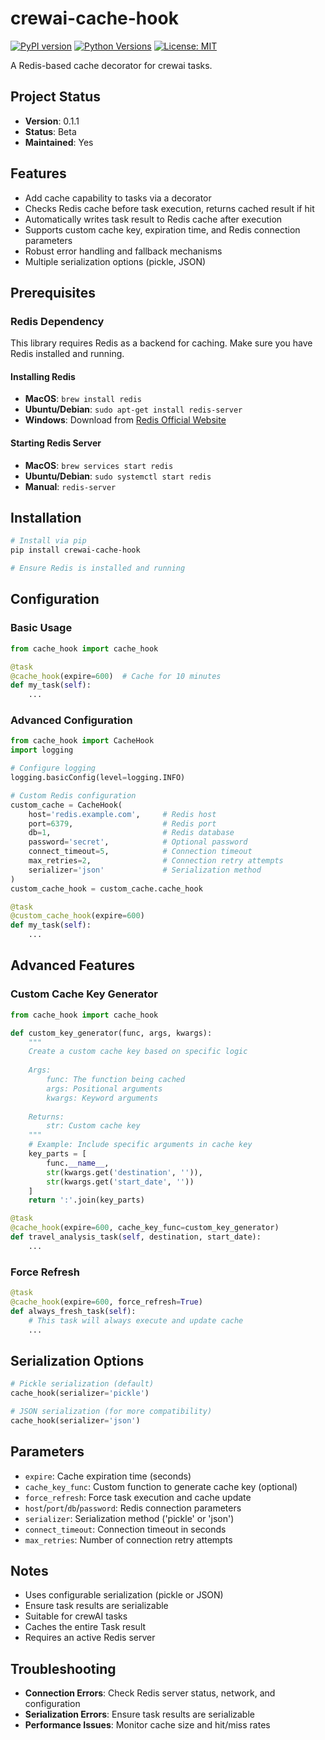# crewai-cache-hook

[![PyPI version](https://badge.fury.io/py/crewai-cache-hook.svg)](https://badge.fury.io/py/crewai-cache-hook)
[![Python Versions](https://img.shields.io/pypi/pyversions/crewai-cache-hook.svg)](https://pypi.org/project/crewai-cache-hook/)
[![License: MIT](https://img.shields.io/badge/License-MIT-yellow.svg)](https://opensource.org/licenses/MIT)

A Redis-based cache decorator for crewai tasks.

## Project Status

- **Version**: 0.1.1
- **Status**: Beta
- **Maintained**: Yes

## Features
- Add cache capability to tasks via a decorator
- Checks Redis cache before task execution, returns cached result if hit
- Automatically writes task result to Redis cache after execution
- Supports custom cache key, expiration time, and Redis connection parameters
- Robust error handling and fallback mechanisms
- Multiple serialization options (pickle, JSON)

## Prerequisites

### Redis Dependency
This library requires Redis as a backend for caching. Make sure you have Redis installed and running.

#### Installing Redis
- **MacOS**: `brew install redis`
- **Ubuntu/Debian**: `sudo apt-get install redis-server`
- **Windows**: Download from [Redis Official Website](https://redis.io/download)

#### Starting Redis Server
- **MacOS**: `brew services start redis`
- **Ubuntu/Debian**: `sudo systemctl start redis`
- **Manual**: `redis-server`

## Installation

```bash
# Install via pip
pip install crewai-cache-hook

# Ensure Redis is installed and running
```

## Configuration

### Basic Usage

```python
from cache_hook import cache_hook

@task
@cache_hook(expire=600)  # Cache for 10 minutes
def my_task(self):
    ...
```

### Advanced Configuration

```python
from cache_hook import CacheHook
import logging

# Configure logging
logging.basicConfig(level=logging.INFO)

# Custom Redis configuration
custom_cache = CacheHook(
    host='redis.example.com',     # Redis host
    port=6379,                    # Redis port
    db=1,                         # Redis database
    password='secret',            # Optional password
    connect_timeout=5,            # Connection timeout
    max_retries=2,                # Connection retry attempts
    serializer='json'             # Serialization method
)
custom_cache_hook = custom_cache.cache_hook

@task
@custom_cache_hook(expire=600)
def my_task(self):
    ...
```

## Advanced Features

### Custom Cache Key Generator

```python
from cache_hook import cache_hook

def custom_key_generator(func, args, kwargs):
    """
    Create a custom cache key based on specific logic
    
    Args:
        func: The function being cached
        args: Positional arguments
        kwargs: Keyword arguments
    
    Returns:
        str: Custom cache key
    """
    # Example: Include specific arguments in cache key
    key_parts = [
        func.__name__,
        str(kwargs.get('destination', '')),
        str(kwargs.get('start_date', ''))
    ]
    return ':'.join(key_parts)

@task
@cache_hook(expire=600, cache_key_func=custom_key_generator)
def travel_analysis_task(self, destination, start_date):
    ...
```

### Force Refresh

```python
@task
@cache_hook(expire=600, force_refresh=True)
def always_fresh_task(self):
    # This task will always execute and update cache
    ...
```

## Serialization Options

```python
# Pickle serialization (default)
cache_hook(serializer='pickle')

# JSON serialization (for more compatibility)
cache_hook(serializer='json')
```

## Parameters
- `expire`: Cache expiration time (seconds)
- `cache_key_func`: Custom function to generate cache key (optional)
- `force_refresh`: Force task execution and cache update
- `host`/`port`/`db`/`password`: Redis connection parameters
- `serializer`: Serialization method ('pickle' or 'json')
- `connect_timeout`: Connection timeout in seconds
- `max_retries`: Number of connection retry attempts

## Notes
- Uses configurable serialization (pickle or JSON)
- Ensure task results are serializable
- Suitable for crewAI tasks
- Caches the entire Task result
- Requires an active Redis server

## Troubleshooting
- **Connection Errors**: Check Redis server status, network, and configuration
- **Serialization Errors**: Ensure task results are serializable
- **Performance Issues**: Monitor cache size and hit/miss rates
